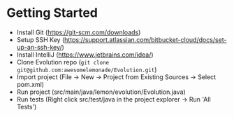 Getting Started
===============
* Install Git (https://git-scm.com/downloads)
* Setup SSH Key (https://support.atlassian.com/bitbucket-cloud/docs/set-up-an-ssh-key/)
* Install IntelliJ (https://www.jetbrains.com/idea/)
* Clone Evolution repo (`git clone git@github.com:awesomelemonade/Evolution.git`)
* Import project (File -> New -> Project from Existing Sources -> Select pom.xml)
* Run project (src/main/java/lemon/evolution/Evolution.java)
* Run tests (Right click src/test/java in the project explorer -> Run 'All Tests')

